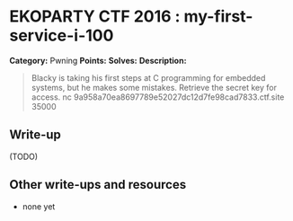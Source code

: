# EKOPARTY CTF 2016 : my-first-service-i-100

**Category:** Pwning
**Points:**
**Solves:**
**Description:**

> Blacky is taking his first steps at C programming for embedded systems, but he makes some mistakes. Retrieve the secret key for access.  nc 9a958a70ea8697789e52027dc12d7fe98cad7833.ctf.site 35000


## Write-up

(TODO)

## Other write-ups and resources

* none yet
